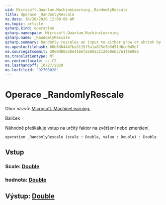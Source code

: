 ```yaml
---
uid: Microsoft.Quantum.MachineLearning._RandomlyRescale
title: Operace _RandomlyRescale
ms.date: 10/26/2020 12:00:00 AM
ms.topic: article
qsharp.kind: operation
qsharp.namespace: Microsoft.Quantum.MachineLearning
qsharp.name: _RandomlyRescale
qsharp.summary: Randomly rescales an input to either grow or shrink by a given factor.
ms.openlocfilehash: 68b8d844b7ba3115f5a1a825e5b5d51d6cd045e7
ms.sourcegitcommit: 29e0d88a30e4166fa580132124b0eb57e1f0e986
ms.translationtype: MT
ms.contentlocale: cs-CZ
ms.lasthandoff: 10/27/2020
ms.locfileid: "92708020"
---
```

# <a name="_randomlyrescale-operation"></a>Operace _RandomlyRescale

Obor názvů: [Microsoft. MachineLearning.](xref:Microsoft.Quantum.MachineLearning)

Balíček [](https://nuget.org/packages/)


Náhodně přeškáluje vstup na určitý faktor na zvětšení nebo zmenšení.

```qsharp
operation _RandomlyRescale (scale : Double, value : Double) : Double
```


## <a name="input"></a>Vstup

### <a name="scale--double"></a>Scale: [Double](xref:microsoft.quantum.lang-ref.double)




### <a name="value--double"></a>hodnota: [Double](xref:microsoft.quantum.lang-ref.double)





## <a name="output--double"></a>Výstup: [Double](xref:microsoft.quantum.lang-ref.double)

